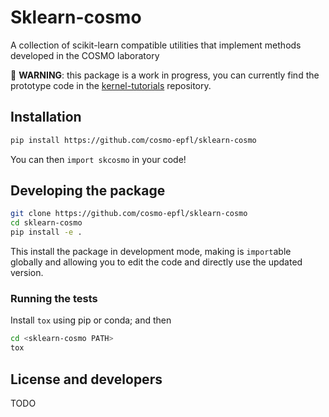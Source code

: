 # Sklearn-cosmo

A collection of scikit-learn compatible utilities that implement methods
developed in the COSMO laboratory

:construction: **WARNING**: this package is a work in progress, you can
currently find the prototype code in the
[kernel-tutorials](https://github.com/cosmo-epfl/kernel-tutorials) repository.

## Installation

```bash
pip install https://github.com/cosmo-epfl/sklearn-cosmo
```

You can then `import skcosmo` in your code!

## Developing the package

```bash
git clone https://github.com/cosmo-epfl/sklearn-cosmo
cd sklearn-cosmo
pip install -e .
```

This install the package in development mode, making is `import`able globally and allowing you to edit the code and directly use the updated version.

### Running the tests

Install `tox` using pip or conda; and then

```bash
cd <sklearn-cosmo PATH>
tox
```

## License and developers

TODO
